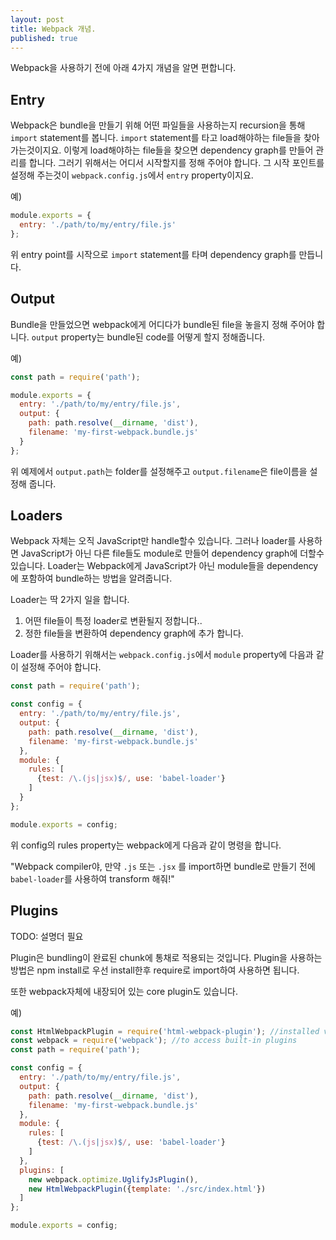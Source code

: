 ```yaml
---
layout: post
title: Webpack 개념.
published: true
---
```


Webpack을 사용하기 전에 아래 4가지 개념을 알면 편합니다.


## Entry
Webpack은 bundle을 만들기 위해 어떤 파일들을 사용하는지 recursion을 통해 `import` statement를 봅니다. `import` statement를 타고 load해야하는 file들을 찾아 가는것이지요. 이렇게 load해야하는 file들을 찾으면 dependency graph를 만들어 관리를 합니다. 그러기 위해서는 어디서 시작할지를 정해 주어야 합니다. 그 시작 포인트를 설정해 주는것이 `webpack.config.js`에서 `entry` property이지요.

예)

```js
module.exports = {
  entry: './path/to/my/entry/file.js'
};
```

위 entry point를 시작으로 `import` statement를 타며 dependency graph를 만듭니다.


## Output
Bundle을 만들었으면 webpack에게 어디다가 bundle된 file을 놓을지 정해 주어야 합니다.
`output` property는 bundle된 code를 어떻게 할지 정해줍니다.

예)

```js
const path = require('path');

module.exports = {
  entry: './path/to/my/entry/file.js',
  output: {
    path: path.resolve(__dirname, 'dist'),
    filename: 'my-first-webpack.bundle.js'
  }
};
```

위 예제에서 `output.path`는 folder를 설정해주고 `output.filename`은 file이름을 설정해 줍니다.

## Loaders
Webpack 자체는 오직 JavaScript만 handle할수 있습니다. 그러나 loader를 사용하면 JavaScript가 아닌 다른 file들도 module로 만들어 dependency graph에 더할수 있습니다.
Loader는 Webpack에게 JavaScript가 아닌 module들을 dependency에 포함하여 bundle하는 방법을 알려줍니다.

Loader는 딱 2가지 일을 합니다.

1. 어떤 file들이 특정 loader로 변환될지 정합니다..
2. 정한 file들을 변환하여 dependency graph에 추가 합니다.

Loader를 사용하기 위해서는 `webpack.config.js`에서 `module` property에 다음과 같이 설정해 주어야 합니다.

```js
const path = require('path');

const config = {
  entry: './path/to/my/entry/file.js',
  output: {
    path: path.resolve(__dirname, 'dist'),
    filename: 'my-first-webpack.bundle.js'
  },
  module: {
    rules: [
      {test: /\.(js|jsx)$/, use: 'babel-loader'}
    ]
  }
};

module.exports = config;
```

위 config의 rules property는 webpack에게 다음과 같이 명령을 합니다.

"Webpack compiler야, 만약 `.js` 또는 `.jsx` 를 import하면 bundle로 만들기 전에 `babel-loader`를 사용하여 transform 해줘!"


## Plugins
TODO: 설명더 필요

Plugin은 bundling이 완료된 chunk에 통채로 적용되는 것입니다.
Plugin을 사용하는 방법은 npm install로 우선 install한후 require로 import하여 사용하면 됩니다. 

또한 webpack자체에 내장되어 있는 core plugin도 있습니다.

예)

```js
const HtmlWebpackPlugin = require('html-webpack-plugin'); //installed via npm
const webpack = require('webpack'); //to access built-in plugins
const path = require('path');

const config = {
  entry: './path/to/my/entry/file.js',
  output: {
    path: path.resolve(__dirname, 'dist'),
    filename: 'my-first-webpack.bundle.js'
  },
  module: {
    rules: [
      {test: /\.(js|jsx)$/, use: 'babel-loader'}
    ]
  },
  plugins: [
    new webpack.optimize.UglifyJsPlugin(),
    new HtmlWebpackPlugin({template: './src/index.html'})
  ]
};

module.exports = config;
```





